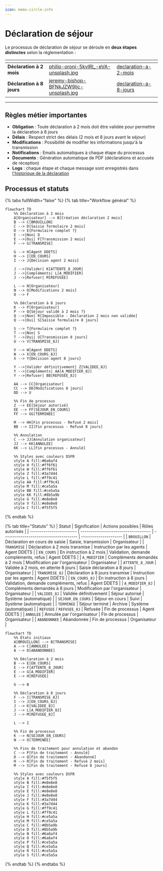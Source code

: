 ```yaml
---
icon: memo-circle-info
---
```


# Déclaration de séjour

Le processus de déclaration de séjour se déroule en **deux étapes distinctes** selon la réglementation :&#x20;

<table data-view="cards"><thead><tr><th></th><th data-hidden data-card-cover data-type="files"></th><th data-hidden data-card-target data-type="content-ref"></th></tr></thead><tbody><tr><td><strong>Déclaration à 2 mois</strong></td><td><a href="../../.gitbook/assets/philip-oroni-5kvlRI_-eVA-unsplash.jpg">philip-oroni-5kvlRI_-eVA-unsplash.jpg</a></td><td><a href="declaration-a-2-mois/">declaration-a-2-mois</a></td></tr><tr><td><strong>Déclaration à 8 jours</strong></td><td><a href="../../.gitbook/assets/jeremy-bishop-BFNkJZW9ljc-unsplash.jpg">jeremy-bishop-BFNkJZW9ljc-unsplash.jpg</a></td><td><a href="declaration-a-8-jours/">declaration-a-8-jours</a></td></tr></tbody></table>

***

## **Règles métier importantes**

* **Obligation** : Toute déclaration à 2 mois doit être validée pour permettre la déclaration à 8 jours
* **Délais** : Respect strict des délais (2 mois et 8 jours avant le séjour)
* **Modifications** : Possibilité de modifier les informations jusqu'à la transmission
* **Notifications** : Emails automatiques à chaque étape du processus
* **Documents** : Génération automatique de PDF (déclarations et accusés de réception)
* **Logs** : chaque étape et chaque message sont enregistrés dans [l'historique de la déclaration](page-detaillee-declaration.md#id-3.-historique-de-la-declaration)

## Processus et statuts

{% tabs fullWidth="false" %}
{% tab title="Workflow général" %}
```mermaid
flowchart TD
    %% Déclaration à 2 mois
    A[Organisateur] --> B[Création déclaration 2 mois]
    B --> C[BROUILLON]
    C --> D[Saisie formulaire 2 mois]
    D --> E{Formulaire complet ?}
    E -->|Non| D
    E -->|Oui| F[Transmission 2 mois]
    F --> G[TRANSMISE]
    
    G --> H[Agent DDETS]
    H --> I[EN_COURS]
    I --> J{Décision agent 2 mois}
    
    J -->|Valider| K[ATTENTE_8_JOUR]
    J -->|Compléments| L[A_MODIFIER]
    J -->|Refuser| M[REFUSEE]
    
    L --> N[Organisateur]
    N --> O[Modifications 2 mois]
    O --> F
    
    %% Déclaration à 8 jours
    K --> P[Organisateur]
    P --> Q{Séjour validé à 2 mois ?}
    Q -->|Non| R[Impossible - Déclaration 2 mois non validée]
    Q -->|Oui| S[Saisie formulaire 8 jours]
    
    S --> T{Formulaire complet ?}
    T -->|Non| S
    T -->|Oui| U[Transmission 8 jours]
    U --> V[TRANSMISE_8J]
    
    V --> W[Agent DDETS]
    W --> X[EN_COURS_8J]
    X --> Y{Décision agent 8 jours}
    
    Y -->|Valider définitivement| Z[VALIDEE_8J]
    Y -->|Compléments| AA[A_MODIFIER_8J]
    Y -->|Refuser| BB[REFUSEE_8J]
    
    AA --> CC[Organisateur]
    CC --> DD[Modifications 8 jours]
    DD --> U
    
    %% Fin de processus
    Z --> EE[Séjour autorisé]
    EE --> FF[SEJOUR_EN_COURS]
    FF --> GG[TERMINEE]
    
    M --> HH[Fin processus - Refusé 2 mois]
    BB --> II[Fin processus - Refusé 8 jours]
    
    %% Annulation
    C --> JJ[Annulation organisateur]
    JJ --> KK[ANNULEE]
    KK --> LL[Fin processus - Annulé]
    
    %% Styles avec couleurs DSFR
    style A fill:#6a6af4
    style H fill:#ff6f61
    style W fill:#ff6f61
    style Z fill:#3a7d44
    style L fill:#ff9c41
    style AA fill:#ff9c41
    style M fill:#ce5a5a
    style BB fill:#ce5a5a
    style KK fill:#8b5a9b
    style G fill:#e8e8e8
    style V fill:#e8e8e8
    style C fill:#f5f5f5
```


{% endtab %}

{% tab title="Statuts" %}
| Statut                   | Signification                        | Actions possibles                      | Rôles autorisés       |
| ------------------------ | ------------------------------------ | -------------------------------------- | --------------------- |
| `BROUILLON`              | Déclaration en cours de saisie       | Saisie, transmission                   | Organisateur          |
| `TRANSMISE`              | Déclaration à 2 mois transmise       | Instruction par les agents             | Agent DDETS           |
| `EN_COURS`               | En instruction à 2 mois              | Validation, demande compléments, refus | Agent DDETS           |
| `A_MODIFIER`             | Compléments demandés à 2 mois        | Modification par l'organisateur        | Organisateur          |
| `ATTENTE_8_JOUR`         | Validée à 2 mois, en attente 8 jours | Saisie déclaration à 8 jours           | Organisateur          |
| `TRANSMISE_8J`           | Déclaration à 8 jours transmise      | Instruction par les agents             | Agent DDETS           |
| `EN_COURS_8J`            | En instruction à 8 jours             | Validation, demande compléments, refus | Agent DDETS           |
| `A_MODIFIER_8J`          | Compléments demandés à 8 jours       | Modification par l'organisateur        | Organisateur          |
| `VALIDEE_8J`             | Validée définitivement               | Séjour autorisé                        | Système (automatique) |
| `SEJOUR_EN_COURS`        | Séjour en cours                      | Suivi                                  | Système (automatique) |
| `TERMINEE`               | Séjour terminé                       | Archive                                | Système (automatique) |
| `REFUSEE` / `REFUSEE_8J` | Refusée                              | Fin de processus                       | Agent DDETS           |
| `ANNULEE`                | Annulée par l'organisateur           | Fin de processus                       | Organisateur          |
| `ABANDONNEE`             | Abandonnée                           | Fin de processus                       | Organisateur          |

```mermaid
flowchart TD
    %% États initiaux
    A[BROUILLON] --> B[TRANSMISE]
    A --> C[ANNULEE]
    A --> D[ABANDONNEE]
    
    %% Déclaration à 2 mois
    B --> E[EN_COURS]
    E --> F[ATTENTE_8_JOUR]
    E --> G[A_MODIFIER]
    E --> H[REFUSEE]
    
    G --> B
    
    %% Déclaration à 8 jours
    F --> I[TRANSMISE_8J]
    I --> J[EN_COURS_8J]
    J --> K[VALIDEE_8J]
    J --> L[A_MODIFIER_8J]
    J --> M[REFUSEE_8J]
    
    L --> I
    
    %% Fin de processus
    K --> N[SEJOUR_EN_COURS]
    N --> O[TERMINEE]
    
    %% Fins de traitement pour annulation et abandon
    C --> P[Fin de traitement - Annulé]
    D --> Q[Fin de traitement - Abandonné]
    H --> R[Fin de traitement - Refusé 2 mois]
    M --> S[Fin de traitement - Refusé 8 jours]
    
    %% Styles avec couleurs DSFR
    style A fill:#f5f5f5
    style B fill:#e8e8e8
    style I fill:#e8e8e8
    style E fill:#e8e8e8
    style J fill:#e8e8e8
    style F fill:#3a7d44
    style K fill:#3a7d44
    style G fill:#ff9c41
    style L fill:#ff9c41
    style H fill:#ce5a5a
    style M fill:#ce5a5a
    style C fill:#8b5a9b
    style D fill:#8b5a9b
    style N fill:#6a6af4
    style O fill:#6a6af4
    style P fill:#ce5a5a
    style Q fill:#ce5a5a
    style R fill:#ce5a5a
    style S fill:#ce5a5a
```


{% endtab %}
{% endtabs %}
